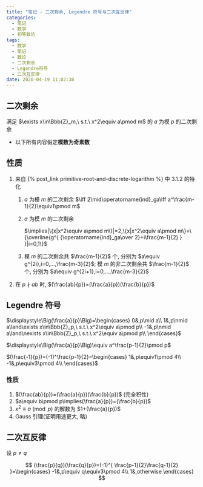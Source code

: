 ```yaml
---
title: "笔记 - 二次剩余, Legendre 符号与二次互反律"
categories:
  - 笔记
  - 数学
  - 初等数论
tags:
  - 数学
  - 笔记
  - 数论
  - 二次剩余
  - Legendre符号
  - 二次互反律
date: 2020-04-19 11:02:38
---
```


## 二次剩余

满足 $\exists x\in\Bbb{Z}_m,\ s.t.\ x^2\equiv a\pmod m$ 的 $a$ 为模 $p$ 的二次剩余

- 以下所有内容假定**模数为奇素数**

<!--more-->

## 性质

1. 来自 {% post_link primitive-root-and-discrete-logarithm %} 中 3.1.2 的特化

   1. $a$ 为模 $m$ 的二次剩余 $\iff 2\mid\operatorname{ind}_ga\iff a^\frac{m-1}{2}\equiv1\pmod m$
   1. $a$ 为模 $m$ 的二次剩余

      $\implies|\{x|x^2\equiv a\pmod m\}|=2,\{x|x^2\equiv a\pmod m\}=\{\overline{g^{ {\operatorname{ind}_ga\over 2}+i\frac{m-1}{2} } }|i=0,1\}$

   1. 模 $m$ 的二次剩余共 $\frac{m-1}{2}$ 个, 分别为 $a\equiv g^{2i},i=0,...,\frac{m-3}{2}$; 模 $m$ 的非二次剩余共 $\frac{m-1}{2}$ 个, 分别为 $a\equiv g^{2i+1},i=0,...,\frac{m-3}{2}$

1. 在 $p\nmid ab$ 时, $(\frac{ab}{p})=(\frac{a}{p})(\frac{b}{p})$

## Legendre 符号

$\displaystyle\Big(\frac{a}{p}\Big)=\begin{cases}
  0&,p\mid a\\
  1&,p\nmid a\land\exists x\in\Bbb{Z}_p,\ s.t.\ x^2\equiv a\pmod p\\
  -1&,p\nmid a\land\nexists x\in\Bbb{Z}_p,\ s.t.\ x^2\equiv a\pmod p\\
\end{cases}$

$\displaystyle\Big(\frac{a}{p}\Big)\equiv a^\frac{p-1}{2}\pmod p$

$(\frac{-1}{p})=(-1)^\frac{p-1}{2}=\begin{cases}
  1&,p\equiv1\pmod 4\\
  -1&,p\equiv3\pmod 4\\
\end{cases}$

### 性质

1. $(\frac{ab}{p})=(\frac{a}{p})(\frac{b}{p})$ (完全积性)
1. $a\equiv b\pmod p\implies(\frac{a}{p})=(\frac{b}{p})$
1. $x^2\equiv a\pmod p$ 的解数为 $1+(\frac{a}{p})$
1. Gauss 引理(证明用途更大, 略)

## 二次互反律

设 $p\ne q$

$$
(\frac{p}{q})(\frac{q}{p})=(-1)^{ \frac{p-1}{2}\frac{q-1}{2} }=\begin{cases}
  -1&,p\equiv q\equiv3\pmod 4\\
  1&,otherwise
\end{cases}
$$
